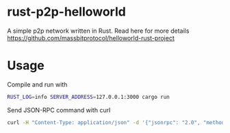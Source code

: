 # rust-p2p-helloworld
A simple p2p network written in Rust. Read here for more details https://github.com/massbitprotocol/helloworld-rust-project

# Usage
Compile and run with
```sh
RUST_LOG=info SERVER_ADDRESS=127.0.0.1:3000 cargo run
```

Send JSON-RPC command with curl
```sh
curl -H "Content-Type: application/json" -d '{"jsonrpc": "2.0", "method": "get_pokemon", "params": {"name": "hyhy"}, "id": "1"}' "http://localhost:3000"
```
